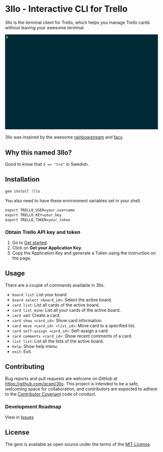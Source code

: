 # 3llo - Interactive CLI for Trello

3llo is the terminal client for Trello, which helps you manage Trello cards without
leaving your awesome terminal.

[![video](intro.gif)](https://asciinema.org/a/0z3l05hwph3vdq91gu7n1m3o4)

3llo was inspired by the awesome
[rainbowstream](https://github.com/DTVD/rainbowstream) and
[facy](https://github.com/huydx/facy).

## Why this named 3llo?

Good to know that `3 == "tre"` in Swedish.

## Installation

```ruby
gem install 3llo
```

You also need to have these environment variables set in your shell.

```
export TRELLO_USER=your_username
export TRELLO_KEY=your_key
export TRELLO_TOKEN=your_token
```

### Obtain Trello API key and token

1. Go to [Get started](https://developers.trello.com/get-started/start-building).
2. Click on **Get your Application Key**.
3. Copy the Application Key and generate a Token using the instruction on the page.

## Usage

There are a couple of commands available in 3llo.

* `board list`: List your board
* `board select <board_id>`: Select the active board.
* `card list`: List all cards of the active board.
* `card list mine`: List all your cards of the active board.
* `card add`: Create a card.
* `card show <card_id>`: Show card information.
* `card move <card_id> <list_id>`: Move card to a specified list.
* `card self-assign <card_id>`: Self-assign a card.
* `card comments <card_id>`: Show recent comments of a card.
* `list list`: List all the lists of the active board.
* `help`: Show help menu.
* `exit`: Exit.

## Contributing

Bug reports and pull requests are welcome on GitHub at https://github.com/qcam/3llo. This project is intended to be a safe, welcoming space for collaboration, and contributors are expected to adhere to the [Contributor Covenant](http://contributor-covenant.org) code of conduct.

### Development Roadmap

View in [Issues](https://github.com/qcam/3llo/issues)

## License

The gem is available as open source under the terms of the [MIT License](http://opensource.org/licenses/MIT).
